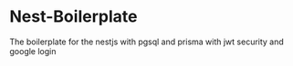 # Nest-Boilerplate
The boilerplate for the nestjs with pgsql and prisma with jwt security and google login

